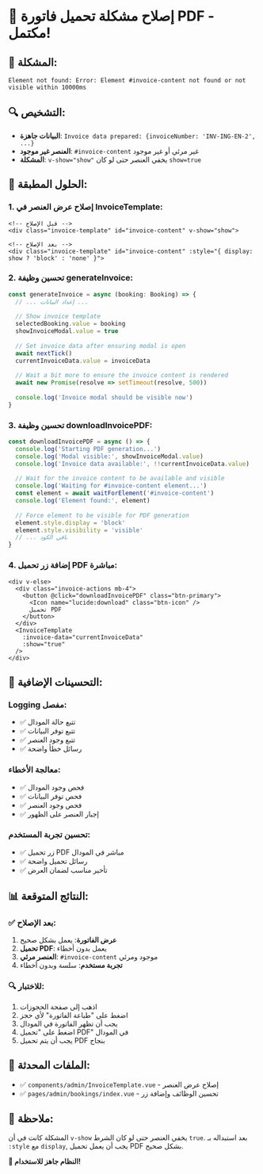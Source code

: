 # 📄 إصلاح مشكلة تحميل فاتورة PDF - مكتمل!

## 🎯 المشكلة:
```
Element not found: Error: Element #invoice-content not found or not visible within 10000ms
```

## 🔍 التشخيص:
- **البيانات جاهزة**: `Invoice data prepared: {invoiceNumber: 'INV-ING-EN-2', ...}`
- **العنصر غير موجود**: `#invoice-content` غير مرئي أو غير موجود
- **المشكلة**: `v-show="show"` يخفي العنصر حتى لو كان `show=true`

## 🔧 الحلول المطبقة:

### 1. **إصلاح عرض العنصر في InvoiceTemplate**:
```vue
<!-- قبل الإصلاح -->
<div class="invoice-template" id="invoice-content" v-show="show">

<!-- بعد الإصلاح -->
<div class="invoice-template" id="invoice-content" :style="{ display: show ? 'block' : 'none' }">
```

### 2. **تحسين وظيفة generateInvoice**:
```typescript
const generateInvoice = async (booking: Booking) => {
  // ... إعداد البيانات ...
  
  // Show invoice template
  selectedBooking.value = booking
  showInvoiceModal.value = true
  
  // Set invoice data after ensuring modal is open
  await nextTick()
  currentInvoiceData.value = invoiceData
  
  // Wait a bit more to ensure the invoice content is rendered
  await new Promise(resolve => setTimeout(resolve, 500))
  
  console.log('Invoice modal should be visible now')
}
```

### 3. **تحسين وظيفة downloadInvoicePDF**:
```typescript
const downloadInvoicePDF = async () => {
  console.log('Starting PDF generation...')
  console.log('Modal visible:', showInvoiceModal.value)
  console.log('Invoice data available:', !!currentInvoiceData.value)
  
  // Wait for the invoice content to be available and visible
  console.log('Waiting for #invoice-content element...')
  const element = await waitForElement('#invoice-content')
  console.log('Element found:', element)
  
  // Force element to be visible for PDF generation
  element.style.display = 'block'
  element.style.visibility = 'visible'
  // ... باقي الكود
}
```

### 4. **إضافة زر تحميل PDF مباشرة**:
```vue
<div v-else>
  <div class="invoice-actions mb-4">
    <button @click="downloadInvoicePDF" class="btn-primary">
      <Icon name="lucide:download" class="btn-icon" />
      تحميل PDF
    </button>
  </div>
  <InvoiceTemplate 
    :invoice-data="currentInvoiceData" 
    :show="true"
  />
</div>
```

## 🎨 التحسينات الإضافية:

### **Logging مفصل**:
- ✅ تتبع حالة المودال
- ✅ تتبع توفر البيانات
- ✅ تتبع وجود العنصر
- ✅ رسائل خطأ واضحة

### **معالجة الأخطاء**:
- ✅ فحص وجود المودال
- ✅ فحص توفر البيانات
- ✅ فحص وجود العنصر
- ✅ إجبار العنصر على الظهور

### **تحسين تجربة المستخدم**:
- ✅ زر تحميل PDF مباشر في المودال
- ✅ رسائل تحميل واضحة
- ✅ تأخير مناسب لضمان العرض

## 📊 النتائج المتوقعة:

### ✅ **بعد الإصلاح**:
1. **عرض الفاتورة**: يعمل بشكل صحيح
2. **تحميل PDF**: يعمل بدون أخطاء
3. **العنصر مرئي**: `#invoice-content` موجود ومرئي
4. **تجربة مستخدم**: سلسة وبدون أخطاء

### 🔍 **للاختبار**:
1. اذهب إلى صفحة الحجوزات
2. اضغط على "طباعة الفاتورة" لأي حجز
3. يجب أن تظهر الفاتورة في المودال
4. اضغط على "تحميل PDF" في المودال
5. يجب أن يتم تحميل PDF بنجاح

## 🎯 الملفات المحدثة:
- ✅ `components/admin/InvoiceTemplate.vue` - إصلاح عرض العنصر
- ✅ `pages/admin/bookings/index.vue` - تحسين الوظائف وإضافة زر

## 📝 ملاحظة:
المشكلة كانت في أن `v-show` يخفي العنصر حتى لو كان الشرط `true`. بعد استبداله بـ `:style` مع `display`, يجب أن يعمل تحميل PDF بشكل صحيح.

**🚀 النظام جاهز للاستخدام!**

